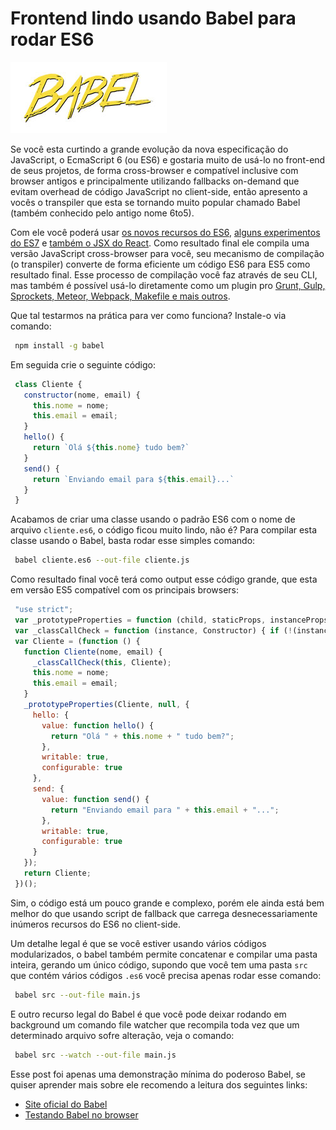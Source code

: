 # Frontend lindo usando Babel para rodar ES6

[![Babel - The JavaScript transpiler](../images/babel.jpg "Babel - The JavaScript transpiler")](https://babeljs.io/ "Babel - The JavaScript transpiler")

Se você esta curtindo a grande evolução da nova especificação do JavaScript, o EcmaScript 6 (ou ES6) e gostaria muito de usá-lo no front-end de seus projetos, de forma cross-browser e compatível inclusive com browser antigos e principalmente utilizando fallbacks on-demand que evitam overhead de código JavaScript no client-side, então apresento a vocês o transpiler que esta se tornando muito popular chamado Babel (também conhecido pelo antigo nome 6to5).

Com ele você poderá usar [os novos recursos do ES6](https://babeljs.io/docs/learn-es6/ "Veja neste link os recursos de compilação do Babel"), [alguns experimentos do ES7](https://babeljs.io/docs/usage/experimental/) e [também o JSX do React](https://babeljs.io/docs/usage/jsx/). Como resultado final ele compila uma versão JavaScript cross-browser para você, seu mecanismo de compilação (o transpiler) converte de forma eficiente um código ES6 para ES5 como resultado final. Esse processo de compilação você faz através de seu CLI, mas também é possível usá-lo diretamente como um plugin pro [Grunt, Gulp, Sprockets, Meteor, Webpack, Makefile e mais outros](https://babeljs.io/docs/using-babel/ "Veja neste link as diversas formas de usar o Babel").

Que tal testarmos na prática para ver como funciona? Instale-o via comando:

``` bash
 npm install -g babel
``` 

Em seguida crie o seguinte código:

``` javascript
 class Cliente {
   constructor(nome, email) {
     this.nome = nome;
     this.email = email;
   }
   hello() {
     return `Olá ${this.nome} tudo bem?`
   }
   send() {
     return `Enviando email para ${this.email}...`
   }
 }
``` 

Acabamos de criar uma classe usando o padrão ES6 com o nome de arquivo `cliente.es6`, o código ficou muito lindo, não é?
Para compilar esta classe usando o Babel, basta rodar esse simples comando:

``` bash
 babel cliente.es6 --out-file cliente.js
``` 

Como resultado final você terá como output esse código grande, que esta em versão ES5 compatível com os principais browsers:

``` javascript
 "use strict";
 var _prototypeProperties = function (child, staticProps, instanceProps) { if (staticProps) Object.defineProperties(child, staticProps); if (instanceProps) Object.defineProperties(child.prototype, instanceProps); };
 var _classCallCheck = function (instance, Constructor) { if (!(instance instanceof Constructor)) { throw new TypeError("Cannot call a class as a function"); } };
 var Cliente = (function () {
   function Cliente(nome, email) {
     _classCallCheck(this, Cliente);
     this.nome = nome;
     this.email = email;
   }
   _prototypeProperties(Cliente, null, {
     hello: {
       value: function hello() {
         return "Olá " + this.nome + " tudo bem?";
       },
       writable: true,
       configurable: true
     },
     send: {
       value: function send() {
         return "Enviando email para " + this.email + "...";
       },
       writable: true,
       configurable: true
     }
   });
   return Cliente;
 })();
``` 

Sim, o código está um pouco grande e complexo, porém ele ainda está bem melhor do que usando script de fallback que carrega desnecessariamente inúmeros recursos do ES6 no client-side.

Um detalhe legal é que se você estiver usando vários códigos modularizados, o babel também permite concatenar e compilar uma pasta inteira, gerando um único código, supondo que você tem uma pasta `src` que contém vários códigos `.es6` você precisa apenas rodar esse comando:

``` bash
 babel src --out-file main.js
``` 

E outro recurso legal do Babel é que você pode deixar rodando em background um comando file watcher que recompila toda vez que um determinado arquivo sofre alteração, veja o comando:

``` bash
 babel src --watch --out-file main.js
``` 

Esse post foi apenas uma demonstração mínima do poderoso Babel, se quiser aprender mais sobre ele recomendo a leitura dos seguintes links:

*   [Site oficial do Babel](https://babeljs.io/)
*   [Testando Babel no browser](https://babeljs.io/repl/)